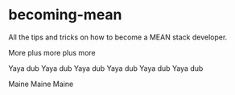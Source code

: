 # becoming-mean
All the tips and tricks on how to become a MEAN stack developer.

More plus more plus more

Yaya dub 
Yaya dub
Yaya dub
Yaya dub
Yaya dub
Yaya dub

Maine Maine Maine

